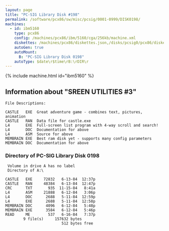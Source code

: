 ```yaml
---
layout: page
title: "PC-SIG Library Disk #198"
permalink: /software/pcx86/sw/misc/pcsig/0001-0999/DISK0198/
machines:
  - id: ibm5160
    type: pcx86
    config: /machines/pcx86/ibm/5160/cga/256kb/machine.xml
    diskettes: /machines/pcx86/diskettes.json,/disks/pcsig0/pcx86/diskettes.json
    autoGen: true
    autoMount:
      B: "PC-SIG Library Disk 0198"
    autoType: $date\r$time\rB:\rDIR\r
---
```


{% include machine.html id="ibm5160" %}

## Information about "SREEN UTILITIES #3"

    File Descriptions:
    
    CASTLE   EXE  Great adventure game - combines text, pictures, animation
    CASTLE   RAN  Data file for castle.exe
    L4       EXE  Full-screen list program with 4-way scroll and search!
    L4       DOC  Documentation for above
    L4       ASM  Source for above
    MEMBRAIN EXE  Best ram disk yet - supports many config parameters
    MEMBRAIN DOC  Documentation for above

### Directory of PC-SIG Library Disk 0198

     Volume in drive A has no label
     Directory of A:\

    CASTLE   EXE     72832   6-13-84  12:37p
    CASTLE   RAN     48384   6-13-84  12:47p
    CRC      TXT       935  11-15-84   8:41a
    L4       ASM     21888   6-12-84   3:06p
    L4       DOC      2688   5-11-84  12:59p
    L4       EXE      2688   5-11-84  12:58p
    MEMBRAIN DOC      4096   6-12-84   5:48p
    MEMBRAIN EXE      3584   6-12-84   5:46p
    READ     ME        537   6-16-84   7:37p
            9 file(s)     157632 bytes
                             512 bytes free
